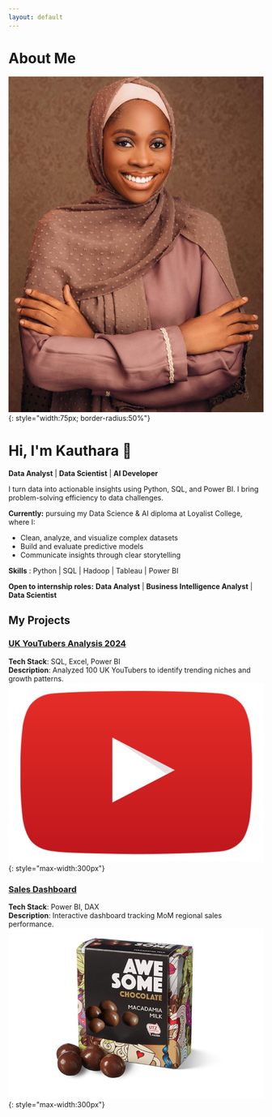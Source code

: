 ```yaml
---
layout: default
---
```


# About Me
![Profile Picture](/assets/profile.jpeg){: style="width:75px; border-radius:50%"}

# Hi, I'm Kauthara 👋  

**Data Analyst** | **Data Scientist** | **AI Developer**  

I turn  data into actionable insights using Python, SQL, and Power BI. 
I bring problem-solving efficiency to data challenges.

**Currently:** pursuing my Data Science & AI diploma at Loyalist College, where I:
- Clean, analyze, and visualize complex datasets
- Build and evaluate predictive models
- Communicate insights through clear storytelling

**Skills** : Python | SQL | Hadoop | Tableau | Power BI

**Open to internship roles:** **Data Analyst** | **Business Intelligence Analyst** | **Data Scientist**


## My Projects

### [UK YouTubers Analysis 2024](https://github.com/kauthara-yakubu/top_uk_youtubers_2024)
**Tech Stack**: SQL, Excel, Power BI  
**Description**: Analyzed 100 UK YouTubers to identify trending niches and growth patterns.  
![Thumbnail](/assets/youtubers.png){: style="max-width:300px"}

### [Sales Dashboard](https://github.com/kauthara-yakubu/sales-dashboard)
**Tech Stack**: Power BI, DAX  
**Description**: Interactive dashboard tracking MoM regional sales performance.  
![Thumbnail](/assets/sales-dash.jpg){: style="max-width:300px"}

